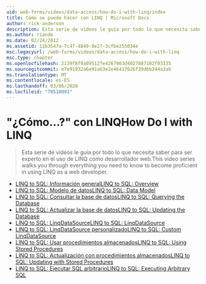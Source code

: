 ```yaml
---
uid: web-forms/videos/data-access/how-do-i-with-linq/index
title: Cómo se puede hacer con LINQ | Microsoft Docs
author: rick-anderson
description: Esta serie de vídeos le guía por todo lo que necesita saber para ser experto en el uso de LINQ como desarrollador web.
ms.author: riande
ms.date: 02/24/2012
ms.assetid: 11b3547a-7c4f-4849-8e27-3cfbe255034e
msc.legacyurl: /web-forms/videos/data-access/how-do-i-with-linq
msc.type: chapter
ms.openlocfilehash: 2139f8f9a09512fe4267003d4027887102f03335
ms.sourcegitcommit: e7e91932a6e91a63e2e46417626f39d6b244a3ab
ms.translationtype: MT
ms.contentlocale: es-ES
ms.lasthandoff: 03/06/2020
ms.locfileid: "78510091"
---
```

# <a name="how-do-i-with-linq"></a><span data-ttu-id="05722-103">"¿Cómo...?" con LINQ</span><span class="sxs-lookup"><span data-stu-id="05722-103">How Do I with LINQ</span></span>

> <span data-ttu-id="05722-104">Esta serie de vídeos le guía por todo lo que necesita saber para ser experto en el uso de LINQ como desarrollador web.</span><span class="sxs-lookup"><span data-stu-id="05722-104">This video series walks you through everything you need to know to become proficient in using LINQ as a web developer.</span></span>

- [<span data-ttu-id="05722-105">LINQ to SQL: Información general</span><span class="sxs-lookup"><span data-stu-id="05722-105">LINQ to SQL: Overview</span></span>](how-do-i-linq-to-sql-overview.md)
- [<span data-ttu-id="05722-106">LINQ to SQL: Modelo de datos</span><span class="sxs-lookup"><span data-stu-id="05722-106">LINQ to SQL: Data Model</span></span>](how-do-i-linq-to-sql-data-model.md)
- [<span data-ttu-id="05722-107">LINQ to SQL: Consultar la base de datos</span><span class="sxs-lookup"><span data-stu-id="05722-107">LINQ to SQL: Querying the Database</span></span>](how-do-i-linq-to-sql-querying-the-database.md)
- [<span data-ttu-id="05722-108">LINQ to SQL: Actualizar la base de datos</span><span class="sxs-lookup"><span data-stu-id="05722-108">LINQ to SQL: Updating the Database</span></span>](how-do-i-linq-to-sql-updating-the-database.md)
- [<span data-ttu-id="05722-109">LINQ to SQL: LinqDataSource</span><span class="sxs-lookup"><span data-stu-id="05722-109">LINQ to SQL: LinqDataSource</span></span>](how-do-i-linq-to-sql-linqdatasource.md)
- [<span data-ttu-id="05722-110">LINQ to SQL: LinqDataSource personalizado</span><span class="sxs-lookup"><span data-stu-id="05722-110">LINQ to SQL: Custom LinqDataSource</span></span>](how-do-i-linq-to-sql-custom-linqdatasource.md)
- [<span data-ttu-id="05722-111">LINQ to SQL: Usar procedimientos almacenados</span><span class="sxs-lookup"><span data-stu-id="05722-111">LINQ to SQL: Using Stored Procedures</span></span>](how-do-i-linq-to-sql-using-stored-procedures.md)
- [<span data-ttu-id="05722-112">LINQ to SQL: Actualización con procedimientos almacenados</span><span class="sxs-lookup"><span data-stu-id="05722-112">LINQ to SQL: Updating with Stored Procedures</span></span>](how-do-i-linq-to-sql-updating-with-stored-procedures.md)
- [<span data-ttu-id="05722-113">LINQ to SQL: Ejecutar SQL arbitrario</span><span class="sxs-lookup"><span data-stu-id="05722-113">LINQ to SQL: Executing Arbitrary SQL</span></span>](how-do-i-linq-to-sql-executing-arbitrary-sql.md)
